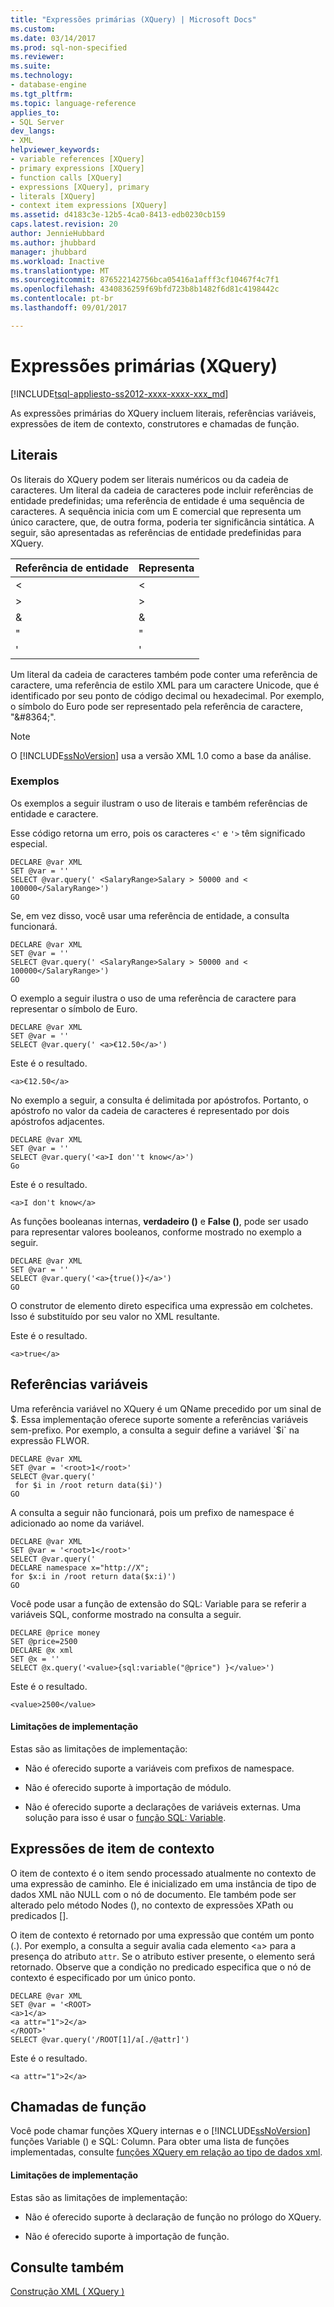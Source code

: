 ```yaml
---
title: "Expressões primárias (XQuery) | Microsoft Docs"
ms.custom: 
ms.date: 03/14/2017
ms.prod: sql-non-specified
ms.reviewer: 
ms.suite: 
ms.technology:
- database-engine
ms.tgt_pltfrm: 
ms.topic: language-reference
applies_to:
- SQL Server
dev_langs:
- XML
helpviewer_keywords:
- variable references [XQuery]
- primary expressions [XQuery]
- function calls [XQuery]
- expressions [XQuery], primary
- literals [XQuery]
- context item expressions [XQuery]
ms.assetid: d4183c3e-12b5-4ca0-8413-edb0230cb159
caps.latest.revision: 20
author: JennieHubbard
ms.author: jhubbard
manager: jhubbard
ms.workload: Inactive
ms.translationtype: MT
ms.sourcegitcommit: 876522142756bca05416a1afff3cf10467f4c7f1
ms.openlocfilehash: 4340836259f69bfd723b8b1482f6d81c4198442c
ms.contentlocale: pt-br
ms.lasthandoff: 09/01/2017

---
```

# <a name="primary-expressions-xquery"></a>Expressões primárias (XQuery)
[!INCLUDE[tsql-appliesto-ss2012-xxxx-xxxx-xxx_md](../includes/tsql-appliesto-ss2012-xxxx-xxxx-xxx-md.md)]

  As expressões primárias do XQuery incluem literais, referências variáveis, expressões de item de contexto, construtores e chamadas de função.  
  
## <a name="literals"></a>Literais  
 Os literais do XQuery podem ser literais numéricos ou da cadeia de caracteres. Um literal da cadeia de caracteres pode incluir referências de entidade predefinidas; uma referência de entidade é uma sequência de caracteres. A sequência inicia com um E comercial que representa um único caractere, que, de outra forma, poderia ter significância sintática. A seguir, são apresentadas as referências de entidade predefinidas para XQuery.  
  
|Referência de entidade|Representa|  
|----------------------|----------------|  
|&lt;|\<|  
|&gt;|>|  
|&amp;|&|  
|&quot;|"|  
|&apos;|'|  
  
 Um literal da cadeia de caracteres também pode conter uma referência de caractere, uma referência de estilo XML para um caractere Unicode, que é identificado por seu ponto de código decimal ou hexadecimal. Por exemplo, o símbolo do Euro pode ser representado pela referência de caractere, "&\#8364;".  
  
> [!NOTE]  
>  O [!INCLUDE[ssNoVersion](../includes/ssnoversion-md.md)] usa a versão XML 1.0 como a base da análise.  
  
### <a name="examples"></a>Exemplos  
 Os exemplos a seguir ilustram o uso de literais e também referências de entidade e caractere.  
  
 Esse código retorna um erro, pois os caracteres `<'` e `'>` têm significado especial.  
  
```  
DECLARE @var XML  
SET @var = ''  
SELECT @var.query(' <SalaryRange>Salary > 50000 and < 100000</SalaryRange>')  
GO  
```  
  
 Se, em vez disso, você usar uma referência de entidade, a consulta funcionará.  
  
```  
DECLARE @var XML  
SET @var = ''  
SELECT @var.query(' <SalaryRange>Salary > 50000 and < 100000</SalaryRange>')  
GO  
```  
  
 O exemplo a seguir ilustra o uso de uma referência de caractere para representar o símbolo de Euro.  
  
```  
DECLARE @var XML  
SET @var = ''  
SELECT @var.query(' <a>€12.50</a>')  
```  
  
 Este é o resultado.  
  
 `<a>€12.50</a>`  
  
 No exemplo a seguir, a consulta é delimitada por apóstrofos. Portanto, o apóstrofo no valor da cadeia de caracteres é representado por dois apóstrofos adjacentes.  
  
```  
DECLARE @var XML  
SET @var = ''  
SELECT @var.query('<a>I don''t know</a>')  
Go  
```  
  
 Este é o resultado.  
  
 `<a>I don't know</a>`  
  
 As funções booleanas internas, **verdadeiro ()** e **False ()**, pode ser usado para representar valores booleanos, conforme mostrado no exemplo a seguir.  
  
```  
DECLARE @var XML  
SET @var = ''  
SELECT @var.query('<a>{true()}</a>')  
GO  
```  
  
 O construtor de elemento direto especifica uma expressão em colchetes. Isso é substituído por seu valor no XML resultante.  
  
 Este é o resultado.  
  
 `<a>true</a>`  
  
## <a name="variable-references"></a>Referências variáveis  
 Uma referência variável no XQuery é um QName precedido por um sinal de $. Essa implementação oferece suporte somente a referências variáveis sem-prefixo. Por exemplo, a consulta a seguir define a variável `$i` na expressão FLWOR.  
  
```  
DECLARE @var XML  
SET @var = '<root>1</root>'  
SELECT @var.query('  
 for $i in /root return data($i)')  
GO  
```  
  
 A consulta a seguir não funcionará, pois um prefixo de namespace é adicionado ao nome da variável.  
  
```  
DECLARE @var XML  
SET @var = '<root>1</root>'  
SELECT @var.query('  
DECLARE namespace x="http://X";  
for $x:i in /root return data($x:i)')  
GO  
```  
  
 Você pode usar a função de extensão do SQL: Variable para se referir a variáveis SQL, conforme mostrado na consulta a seguir.  
  
```  
DECLARE @price money  
SET @price=2500  
DECLARE @x xml  
SET @x = ''  
SELECT @x.query('<value>{sql:variable("@price") }</value>')  
```  
  
 Este é o resultado.  
  
 `<value>2500</value>`  
  
#### <a name="implementation-limitations"></a>Limitações de implementação  
 Estas são as limitações de implementação:  
  
-   Não é oferecido suporte a variáveis com prefixos de namespace.  
  
-   Não é oferecido suporte à importação de módulo.  
  
-   Não é oferecido suporte a declarações de variáveis externas. Uma solução para isso é usar o [função SQL: Variable](../xquery/xquery-extension-functions-sql-variable.md).  
  
## <a name="context-item-expressions"></a>Expressões de item de contexto  
 O item de contexto é o item sendo processado atualmente no contexto de uma expressão de caminho. Ele é inicializado em uma instância de tipo de dados XML não NULL com o nó de documento. Ele também pode ser alterado pelo método Nodes (), no contexto de expressões XPath ou predicados [].  
  
 O item de contexto é retornado por uma expressão que contém um ponto (.). Por exemplo, a consulta a seguir avalia cada elemento <`a`> para a presença do atributo `attr`. Se o atributo estiver presente, o elemento será retornado. Observe que a condição no predicado especifica que o nó de contexto é especificado por um único ponto.  
  
```  
DECLARE @var XML  
SET @var = '<ROOT>  
<a>1</a>  
<a attr="1">2</a>  
</ROOT>'  
SELECT @var.query('/ROOT[1]/a[./@attr]')  
```  
  
 Este é o resultado.  
  
 `<a attr="1">2</a>`  
  
## <a name="function-calls"></a>Chamadas de função  
 Você pode chamar funções XQuery internas e o [!INCLUDE[ssNoVersion](../includes/ssnoversion-md.md)] funções Variable () e SQL: Column. Para obter uma lista de funções implementadas, consulte [funções XQuery em relação ao tipo de dados xml](../xquery/xquery-functions-against-the-xml-data-type.md).  
  
#### <a name="implementation-limitations"></a>Limitações de implementação  
 Estas são as limitações de implementação:  
  
-   Não é oferecido suporte à declaração de função no prólogo do XQuery.  
  
-   Não é oferecido suporte à importação de função.  
  
## <a name="see-also"></a>Consulte também  
 [Construção XML &#40; XQuery &#41;](../xquery/xml-construction-xquery.md)  
  
  

